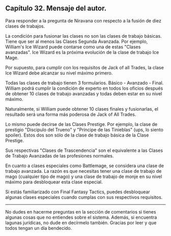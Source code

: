 
## Capítulo 32. Mensaje del autor.


Para responder a la pregunta de Niravana con respecto a la fusión de diez clases de trabajos.

La condición para fusionar las clases no son las clases de trabajo básicas. Tiene que ser al menos las Clases Segunda Avanzada. Por ejemplo, William's Ice Wizard puede contarse como una de estas "Clases avanzadas". Ice Wizard es la próxima evolución de la clase de trabajo Ice Mage.

Por supuesto, para cumplir con los requisitos de Jack of all Trades, la clase Ice Wizard debe alcanzar su nivel máximo primero.

Todas las clases de trabajo tienen 3 formularios. Básico - Avanzado - Final. William podrá cumplir la condición de experto en todos los oficios después de obtener 10 clases de trabajo avanzadas y todas deben estar en su nivel máximo.

Naturalmente, si William puede obtener 10 clases finales y fusionarlas, el resultado será una forma más poderosa de Jack of All Trades.

Lo mismo puede decirse de las Clases Prestige. Por ejemplo, la clase de prestigio "Discípulo del Trueno" y "Príncipe de las Tinieblas" (ups, lo siento spoiler). Estos dos son sólo de la clase de trabajo básica de la Clase Prestige.

Sus respectivas "Clases de Trascendencia" son el equivalente a las Clases de Trabajo Avanzadas de las profesiones normales.

En cuanto a clases especiales como Battlemage, se considera una clase de trabajo avanzada. La razón es que necesitas tener una clase de trabajo de mago (cualquier tipo de mago) y una clase de trabajo de monje en su nivel máximo para desbloquear esta clase especial.

Si estás familiarizado con Final Fantasy Tactics, puedes desbloquear algunas clases especiales cuando cumplas con sus respectivos requisitos.

---

No dudes en hacerme preguntas en la sección de comentarios si tienes algunas cosas que no entiendes sobre el sistema.
Además, si encuentra lagunas jurídicas, no dude en decírmelo también. Gracias por leer y que todos tengan un día bendecido.
